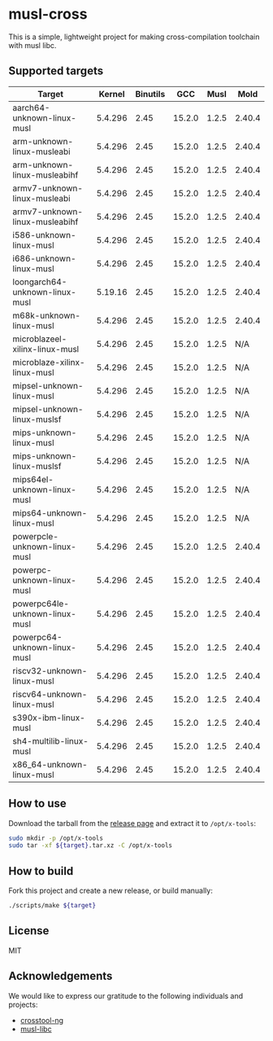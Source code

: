 # musl-cross

This is a simple, lightweight project for making cross-compilation toolchain with musl libc.

## Supported targets

| Target                         | Kernel  | Binutils | GCC    | Musl   | Mold   |
|--------------------------------|---------|----------|--------|--------|--------|
| aarch64-unknown-linux-musl     | 5.4.296 | 2.45     | 15.2.0 | 1.2.5  | 2.40.4 |
| arm-unknown-linux-musleabi     | 5.4.296 | 2.45     | 15.2.0 | 1.2.5  | 2.40.4 |
| arm-unknown-linux-musleabihf   | 5.4.296 | 2.45     | 15.2.0 | 1.2.5  | 2.40.4 |
| armv7-unknown-linux-musleabi   | 5.4.296 | 2.45     | 15.2.0 | 1.2.5  | 2.40.4 |
| armv7-unknown-linux-musleabihf | 5.4.296 | 2.45     | 15.2.0 | 1.2.5  | 2.40.4 |
| i586-unknown-linux-musl        | 5.4.296 | 2.45     | 15.2.0 | 1.2.5  | 2.40.4 |
| i686-unknown-linux-musl        | 5.4.296 | 2.45     | 15.2.0 | 1.2.5  | 2.40.4 |
| loongarch64-unknown-linux-musl | 5.19.16 | 2.45     | 15.2.0 | 1.2.5  | 2.40.4 |
| m68k-unknown-linux-musl        | 5.4.296 | 2.45     | 15.2.0 | 1.2.5  | 2.40.4 |
| microblazeel-xilinx-linux-musl | 5.4.296 | 2.45     | 15.2.0 | 1.2.5  | N/A    |
| microblaze-xilinx-linux-musl   | 5.4.296 | 2.45     | 15.2.0 | 1.2.5  | N/A    |
| mipsel-unknown-linux-musl      | 5.4.296 | 2.45     | 15.2.0 | 1.2.5  | N/A    |
| mipsel-unknown-linux-muslsf    | 5.4.296 | 2.45     | 15.2.0 | 1.2.5  | N/A    |
| mips-unknown-linux-musl        | 5.4.296 | 2.45     | 15.2.0 | 1.2.5  | N/A    |
| mips-unknown-linux-muslsf      | 5.4.296 | 2.45     | 15.2.0 | 1.2.5  | N/A    |
| mips64el-unknown-linux-musl    | 5.4.296 | 2.45     | 15.2.0 | 1.2.5  | N/A    |
| mips64-unknown-linux-musl      | 5.4.296 | 2.45     | 15.2.0 | 1.2.5  | N/A    |
| powerpcle-unknown-linux-musl   | 5.4.296 | 2.45     | 15.2.0 | 1.2.5  | 2.40.4 |
| powerpc-unknown-linux-musl     | 5.4.296 | 2.45     | 15.2.0 | 1.2.5  | 2.40.4 |
| powerpc64le-unknown-linux-musl | 5.4.296 | 2.45     | 15.2.0 | 1.2.5  | 2.40.4 |
| powerpc64-unknown-linux-musl   | 5.4.296 | 2.45     | 15.2.0 | 1.2.5  | 2.40.4 |
| riscv32-unknown-linux-musl     | 5.4.296 | 2.45     | 15.2.0 | 1.2.5  | 2.40.4 |
| riscv64-unknown-linux-musl     | 5.4.296 | 2.45     | 15.2.0 | 1.2.5  | 2.40.4 |
| s390x-ibm-linux-musl           | 5.4.296 | 2.45     | 15.2.0 | 1.2.5  | 2.40.4 |
| sh4-multilib-linux-musl        | 5.4.296 | 2.45     | 15.2.0 | 1.2.5  | 2.40.4 |
| x86_64-unknown-linux-musl      | 5.4.296 | 2.45     | 15.2.0 | 1.2.5  | 2.40.4 |

## How to use

Download the tarball from the [release page](https://github.com/cross-tools/musl-cross/releases) and extract it to `/opt/x-tools`:

```sh
sudo mkdir -p /opt/x-tools
sudo tar -xf ${target}.tar.xz -C /opt/x-tools
```

## How to build

Fork this project and create a new release, or build manually:

```sh
./scripts/make ${target}
```

## License

MIT

## Acknowledgements

We would like to express our gratitude to the following individuals and projects:

- [crosstool-ng](https://github.com/crosstool-ng/crosstool-ng)
- [musl-libc](https://musl.libc.org)
